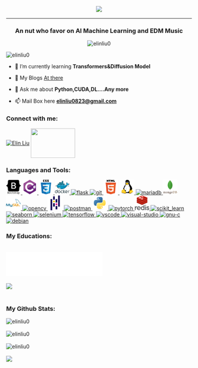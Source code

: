 <div align="center"><img src="https://readme-typing-svg.demolab.com/?font=Fira+Code&pause=1000&width=435&lines=sprintf(%22Hi%20there:is%20Elin%22);&center=true&size=27"></div>
<hr height="5">
<h3 align="center">An nut who favor on AI Machine Learning and EDM Music</h3>
<p align="center"> <img src="https://komarev.com/ghpvc/?username=elinliu0&label=Profile%20views&color=0e75b6&style=flat" alt="elinliu0" /> </p>

<p align="left"> <img src="https://github-profile-trophy.vercel.app/?username=elinliu0&theme=gruvbox&no-bg=true&hide_border=true" alt="elinliu0" /></a> </p>

- 🌱 I’m currently learning **Transformers&Diffusion Model**

- 📝 My Blogs [At there](https://blog.csdn.net/Deaohst)

- 💬 Ask me about **Python,CUDA,DL....Any more**

- 📫 Mail Box here **elinliu0823@gmail.com**

<h3 align="left">Connect with me:</h3>
<p align="left">
<a href="https://www.linkedin.com/in/elin-liu-a8968522a/" target="blank"><img align="center" src="https://raw.githubusercontent.com/rahuldkjain/github-profile-readme-generator/master/src/images/icons/Social/linked-in-alt.svg" alt="Elin Liu" height="30" width="40" /></a>
  <a href="https://space.bilibili.com/107674435"><img align="center" src="https://s1.hdslb.com/bfs/static/jinkela/space/asserts/icon-auth.png" width="120" height="80" ></a>

</p>


<h3 align="left">Languages and Tools:</h3>
<p align="left"> <a href="https://getbootstrap.com" target="_blank" rel="noreferrer"> <img src="https://raw.githubusercontent.com/devicons/devicon/master/icons/bootstrap/bootstrap-plain-wordmark.svg" alt="bootstrap" width="40" height="40"/> </a> <a href="https://learn.microsoft.com/en-us/dotnet/csharp/" target="_blank" rel="noreferrer"> <img src="https://raw.githubusercontent.com/devicons/devicon/master/icons/csharp/csharp-original.svg" alt="cplusplus" width="40" height="40"/> </a> <a href="https://www.w3schools.com/css/" target="_blank" rel="noreferrer"> <img src="https://raw.githubusercontent.com/devicons/devicon/master/icons/css3/css3-original-wordmark.svg" alt="css3" width="40" height="40"/> </a> <a href="https://www.docker.com/" target="_blank" rel="noreferrer"> <img src="https://raw.githubusercontent.com/devicons/devicon/master/icons/docker/docker-original-wordmark.svg" alt="docker" width="40" height="40"/> </a> <a href="https://flask.palletsprojects.com/" target="_blank" rel="noreferrer"> <img src="https://www.vectorlogo.zone/logos/pocoo_flask/pocoo_flask-icon.svg" alt="flask" width="40" height="40"/> </a> <a href="https://git-scm.com/" target="_blank" rel="noreferrer"> <img src="https://www.vectorlogo.zone/logos/git-scm/git-scm-icon.svg" alt="git" width="40" height="40"/> </a> <a href="https://www.w3.org/html/" target="_blank" rel="noreferrer"> <img src="https://raw.githubusercontent.com/devicons/devicon/master/icons/html5/html5-original-wordmark.svg" alt="html5" width="40" height="40"/> </a> <a href="https://www.linux.org/" target="_blank" rel="noreferrer"> <img src="https://raw.githubusercontent.com/devicons/devicon/master/icons/linux/linux-original.svg" alt="linux" width="40" height="40"/> </a> <a href="https://mariadb.org/" target="_blank" rel="noreferrer"> <img src="https://www.vectorlogo.zone/logos/mariadb/mariadb-icon.svg" alt="mariadb" width="40" height="40"/> </a> <a href="https://www.mongodb.com/" target="_blank" rel="noreferrer"> <img src="https://raw.githubusercontent.com/devicons/devicon/master/icons/mongodb/mongodb-original-wordmark.svg" alt="mongodb" width="40" height="40"/> </a> <a href="https://www.mysql.com/" target="_blank" rel="noreferrer"> <img src="https://raw.githubusercontent.com/devicons/devicon/master/icons/mysql/mysql-original-wordmark.svg" alt="mysql" width="40" height="40"/> </a> <a href="https://opencv.org/" target="_blank" rel="noreferrer"> <img src="https://www.vectorlogo.zone/logos/opencv/opencv-icon.svg" alt="opencv" width="40" height="40"/> </a> <a href="https://pandas.pydata.org/" target="_blank" rel="noreferrer"> <img src="https://raw.githubusercontent.com/devicons/devicon/2ae2a900d2f041da66e950e4d48052658d850630/icons/pandas/pandas-original.svg" alt="pandas" width="40" height="40"/> </a> <a href="https://postman.com" target="_blank" rel="noreferrer"> <img src="https://www.vectorlogo.zone/logos/getpostman/getpostman-icon.svg" alt="postman" width="40" height="40"/> </a> <a href="https://www.python.org" target="_blank" rel="noreferrer"> <img src="https://raw.githubusercontent.com/devicons/devicon/master/icons/python/python-original.svg" alt="python" width="40" height="40"/> </a> <a href="https://pytorch.org/" target="_blank" rel="noreferrer"> <img src="https://www.vectorlogo.zone/logos/pytorch/pytorch-icon.svg" alt="pytorch" width="40" height="40"/> </a> <a href="https://redis.io" target="_blank" rel="noreferrer"> <img src="https://raw.githubusercontent.com/devicons/devicon/master/icons/redis/redis-original-wordmark.svg" alt="redis" width="40" height="40"/> </a> <a href="https://scikit-learn.org/" target="_blank" rel="noreferrer"> <img src="https://upload.wikimedia.org/wikipedia/commons/0/05/Scikit_learn_logo_small.svg" alt="scikit_learn" width="40" height="40"/> </a> <a href="https://seaborn.pydata.org/" target="_blank" rel="noreferrer"> <img src="https://seaborn.pydata.org/_images/logo-mark-lightbg.svg" alt="seaborn" width="40" height="40"/> </a> <a href="https://www.selenium.dev" target="_blank" rel="noreferrer"> <img src="https://raw.githubusercontent.com/detain/svg-logos/780f25886640cef088af994181646db2f6b1a3f8/svg/selenium-logo.svg" alt="selenium" width="40" height="40"/> </a> <a href="https://www.tensorflow.org" target="_blank" rel="noreferrer"> <img src="https://www.vectorlogo.zone/logos/tensorflow/tensorflow-icon.svg" alt="tensorflow" width="40" height="40"/> </a> <a href="https://code.visualstudio.com/"> <img src="https://images-eds-ssl.xboxlive.com/image?url=Q_rwcVSTCIytJ0KOzcjWTYtI_MIrVq4WfN7M.qN7gV3ayNiQeJK6Uxg366DH3bnRmVWMFBWWyXonVyp6x0RYE1elb_jkQQQH7FwsNBBqQO4iFrOIwXtaGkMjmrISfBfgMsCEGwIBPArmzCSVWYx1zA--&format=source" target="_blank" rel="noreferrer" width="40" height="40" alt="vscode"> </a> <a href="https://visualstudio.microsoft.com/zh-hans/"> <img src="https://upload.wikimedia.org/wikipedia/commons/thumb/2/2c/Visual_Studio_Icon_2022.svg/1200px-Visual_Studio_Icon_2022.svg.png" alt="visual-studio" width="40" height="40"/> </a> <a href="#" > <img src="https://upload.wikimedia.org/wikipedia/commons/1/19/C_Logo.png" alt="gnu-c" width="40" height="40"> </a> <a href="https://www.debian.org/"> <img src="https://www.debian.org/Pics/openlogo-50.png" alt="debian" width="40" height="40"> </a> </p>
<h3 align="left">My Educations:</h3>
<br>
<div><a href="https://www.syu.edu.cn/"><img src="college-logo.png"></a></div>
<br>
<div><a href="https://www.nsi-soft.com/nsi/index"><img src="https://www.nsi-soft.com/nsi/images/theme1.2/logo.png"></a></div>
<br>
<h3>My Github Stats:</h3>
<div><img src="https://github-readme-stats.vercel.app/api/top-langs?username=elinliu0&show_icons=true&locale=en&layout=compact&theme=tokyonight&bg_color=FF000000&hide_border=true" alt="elinliu0" /><div>
<br>
<div><img src="https://github-readme-stats.vercel.app/api?username=elinliu0&show_icons=true&locale=en&theme=tokyonight&bg_color=FF000000&hide_border=true" alt="elinliu0" /></div>
<br>
<div><img src="https://github-readme-streak-stats.herokuapp.com/?user=elinliu0&theme=tokyonight&bg_color=FF000000&hide_border=true" alt="elinliu0" /></div>
<br>
<div><img src="https://github-readme-activity-graph.vercel.app/graph?username=ElinLiu0&bg_color=FF000000&hide_border=true"></div>
